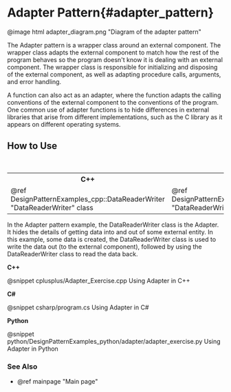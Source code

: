 # Adapter Pattern{#adapter_pattern}

@image html adapter_diagram.png "Diagram of the adapter pattern"

The Adapter pattern is a wrapper class around an external component.
The wrapper class adapts the external component to match how the rest of
the program behaves so the program doesn't know it is dealing with an
external component.  The wrapper class is responsible for initializing
and disposing of the external component, as well as adapting procedure
calls, arguments, and error handling.

A function can also act as an adapter, where the function adapts the
calling conventions of the external component to the conventions of the
program.  One common use of adapter functions is to hide differences in
external libraries that arise from different implementations, such as
the C library as it appears on different operating systems.

## How to Use

<table>
<caption>Links to the DataReaderWriter class</caption>
<tr>
  <th>C++
  <th>C#
  <th>Python
<tr>
  <td>@ref DesignPatternExamples_cpp::DataReaderWriter "DataReaderWriter" class
  <td>@ref DesignPatternExamples_csharp.DataReaderWriter "DataReaderWriter" class
  <td>@ref DesignPatternExamples_python.adapter.adapter_frontendclass.DataReaderWriter "DataReaderWriter" class
</table>

In the Adapter pattern example, the DataReaderWriter class is the Adapter.  It
hides the details of getting data into and out of some external entity.  In
this example, some data is created, the DataReaderWriter class is used to write
the data out (to the external component), followed by using the DataReaderWriter
class to read the data back.

__C++__

@snippet cplusplus/Adapter_Exercise.cpp Using Adapter in C++

__C#__

@snippet csharp/program.cs Using Adapter in C#

__Python__

@snippet python/DesignPatternExamples_python/adapter/adapter_exercise.py Using Adapter in Python


### See Also
- @ref mainpage "Main page"

